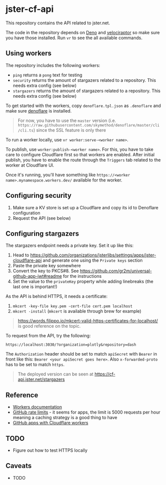 # jster-cf-api

This repository contains the API related to jster.net.

The code in the repository depends on [Deno](https://deno.land/) and [velociraptor](https://velociraptor.run/) so make sure you have those installed. Run `vr` to see the all available commands.

## Using workers

The repository includes the following workers:

* `ping` returns a `pong` text for testing
* `security` returns the amount of stargazers related to a repository. This needs extra config (see below)
* `stargazers` returns the amount of stargazers related to a repository. This needs extra config (see below)

To get started with the workers, copy `denoflare.tpl.json` as `.denoflare` and make sure [denoflare](https://denoflare.dev/) is installed.

> For now, you have to use the `master` version (i.e. `https://raw.githubusercontent.com/skymethod/denoflare/master/cli/cli.ts`) since the SSL feature is only there

To run a worker locally, use `vr worker:serve-<worker name>`.

To publish, use `worker:publish-<worker name>`. For this, you have to take care to configure Cloudflare first so that workers are enabled. After initial publish, you have to enable the route through the `Triggers` tab related to the worker at Cloudflare UI.

Once it's running, you'll have something like `https://<worker name>.mynamespace.workers.dev/` available for the worker.

## Configuring security

1. Make sure a KV store is set up a Cloudflare and copy its id to Denoflare configuration
2. Request the API (see below)

## Configuring stargazers

The stargazers endpoint needs a private key. Set it up like this:

1. Head to https://github.com/organizations/jsterlibs/settings/apps/jster-cloudflare-api and generate one using the `Private keys` section
2. Paste the private key somewhere
3. Convert the key to PKCS#8. See https://github.com/gr2m/universal-github-app-jwt#readme for the instructions
4. Set the value to the `privateKey` property while adding linebreaks (the last one is important!)

As the API is behind HTTPS, it needs a certificate:

1. `mkcert -key-file key.pem -cert-file cert.pem localhost`
2. `mkcert -install` (`mkcert` is available through brew for example)

> https://words.filippo.io/mkcert-valid-https-certificates-for-localhost/ is good reference on the topic.

To request from the API, try the following:

```
https://localhost:3030/?organization=plotly&repository=dash
```

The `Authorization` header should be set to match `apiSecret` with `Bearer` in front like this: `Bearer <your apiSecret goes here>`. Also `x-forwarded-proto` has to be set to match `https`.

> The deployed version can be seen at https://cf-api.jster.net/stargazers

## Reference

* [Workers documentation](https://developers.cloudflare.com/workers/)
* [GitHub rate limits](https://docs.github.com/en/developers/apps/building-github-apps/rate-limits-for-github-apps) - it seems for apps, the limit is 5000 requests per hour meaning a caching strategy is a good thing to have
* [GitHub apps with Cloudflare workers](https://github.com/gr2m/cloudflare-worker-github-app-example)

## TODO

* Figure out how to test HTTPS locally

## Caveats

* TODO